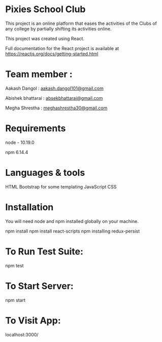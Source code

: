 Pixies School Club
===
This project is an online platform that eases the activities of the Clubs of any college by partially shifting its activities online.

This project was created using React.

Full documentation for the React project is available at https://reactjs.org/docs/getting-started.html


Team member : 
===

Aakash Dangol : aakash.dangol101@gmail.com

Abishek bhattarai : absekbhattarai@gmail.com

Megha Shrestha : meghashrestha30@gmail.com

Requirements
===
node - 10.19.0

npm	6.14.4	

Languages & tools
===

HTML
Bootstrap for some templating
JavaScript
CSS

Installation
===

You will need node and npm installed globally on your machine.

npm install
npm install react-scripts
npm installing redux-persist

To Run Test Suite:
===

npm test

To Start Server:
===

npm start

To Visit App:
===

localhost:3000/
